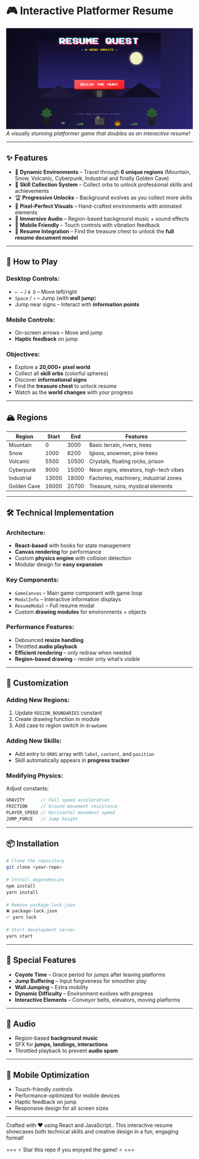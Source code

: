 # 🎮 Interactive Platformer Resume

![Platformer Resume Game](public/assets/banner.png) 
*A visually stunning platformer game that doubles as an interactive resume!*

---

## ✨ Features
- 🌄 **Dynamic Environments** – Travel through **6 unique regions** (Mountain, Snow, Volcanic, Cyberpunk, Industrial and finally Golden Cave)  
- 🎯 **Skill Collection System** – Collect orbs to unlock professional skills and achievements  
- 🏆 **Progressive Unlocks** – Background evolves as you collect more skills  
- 🎨 **Pixel-Perfect Visuals** – Hand-crafted environments with animated elements  
- 🎵 **Immersive Audio** – Region-based background music + sound effects  
- 📱 **Mobile Friendly** – Touch controls with vibration feedback
- 💼 **Resume Integration** – Find the treasure chest to unlock the **full resume document model**

---

## 🎯 How to Play

### Desktop Controls:
- `← →` / `A D` – Move left/right  
- `Space` / `↑` – Jump (with **wall jump**)  
- Jump near signs – Interact with **information points**  

### Mobile Controls:
- On-screen arrows – Move and jump  
- **Haptic feedback** on jump  

### Objectives:
- Explore a **20,000+ pixel world**  
- Collect all **skill orbs** (colorful spheres)  
- Discover **informational signs**  
- Find the **treasure chest** to unlock resume  
- Watch as the **world changes** with your progress  

---

## 🏔️ Regions

| Region       | Start | End   | Features                                |
|--------------|-------|-------|-----------------------------------------|
| Mountain     | 0     | 3000  | Basic terrain, rivers, trees            |
| Snow         | 1000  | 6200  | Igloos, snowmen, pine trees             |
| Volcanic     | 5500  | 10500 | Crystals, floating rocks, prison        |
| Cyberpunk    | 9000  | 15000 | Neon signs, elevators, high-tech vibes  |
| Industrial   | 13000 | 18000 | Factories, machinery, industrial zones  |
| Golden Cave  | 16000 | 20700 | Treasure, ruins, mystical elements      |

---

## 🛠️ Technical Implementation

### Architecture:
- **React-based** with hooks for state management  
- **Canvas rendering** for performance  
- Custom **physics engine** with collision detection  
- Modular design for **easy expansion**  

### Key Components:
- `GameCanvas` – Main game component with game loop  
- `ModalInfo` – Interactive information displays  
- `ResumeModal` – Full resume modal  
- Custom **drawing modules** for environments + objects  

### Performance Features:
- Debounced **resize handling**  
- Throttled **audio playback**  
- **Efficient rendering** – only redraw when needed  
- **Region-based drawing** – render only what’s visible  

---

## 🎨 Customization

### Adding New Regions:
1. Update `REGION_BOUNDARIES` constant  
2. Create drawing function in module  
3. Add case to region switch in `drawGame`  

### Adding New Skills:
- Add entry to `ORBS` array with `label`, `content`, and `position`  
- Skill automatically appears in **progress tracker**  

### Modifying Physics:
Adjust constants:  
```js
GRAVITY      // Fall speed acceleration  
FRICTION     // Ground movement resistance  
PLAYER_SPEED // Horizontal movement speed  
JUMP_FORCE   // Jump height
```

---

## 📦 Installation

```bash
# Clone the repository
git clone <your-repo>

# Install dependencies
npm install
yarn install

# Remove package-lock json
❌ package-lock.json
✅ yarn lock

# Start development server
yarn start
```

---

## 🌟 Special Features
- **Coyote Time** – Grace period for jumps after leaving platforms  
- **Jump Buffering** – Input forgiveness for smoother play  
- **Wall Jumping** – Extra mobility  
- **Dynamic Difficulty** – Environment evolves with progress  
- **Interactive Elements** – Conveyor belts, elevators, moving platforms  

---

## 🎵 Audio
- Region-based **background music**  
- SFX for **jumps, landings, interactions**  
- Throttled playback to prevent **audio spam**  

---

## 📱 Mobile Optimization
- Touch-friendly controls  
- Performance-optimized for mobile devices  
- Haptic feedback on jump  
- Responsive design for all screen sizes  

---

Crafted with ❤️ using React and JavaScript..
This interactive resume showcases both technical skills and creative design in a fun, engaging format!

=== ⭐ Star this repo if you enjoyed the game! ⭐ ===